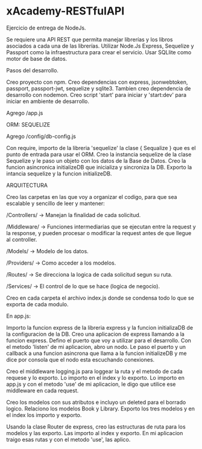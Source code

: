 # xAcademy-RESTfulAPI

Ejercicio de entrega de NodeJs.

Se requiere una API REST que permita manejar librerías y los libros asociados a cada una de
las librerías. Utilizar Node.Js Express, Sequelize y Passport como la infraestructura para crear
el servicio. Usar SQLlite como motor de base de datos.


Pasos del desarrollo.

Creo proyecto con npm. Creo dependencias con express, jsonwebtoken, passport, passport-jwt, sequelize y sqlite3. Tambien creo dependencia de desarrollo con nodemon. Creo script 'start' para iniciar y 'start:dev' para iniciar en ambiente de desarrollo.

Agrego /app.js

ORM: SEQUELIZE

Agrego /config/db-config.js

Con require, importo de la libreria 'sequelize' la clase { Sequalize } que es el punto de entrada para usar el ORM.
Creo la instancia sequelize de la clase Sequelize y le paso un objeto con los datos de la Base de Datos.
Creo la funcion asincronica initializeDB que inicializa y sincroniza la DB.
Exporto la intancia sequelize y la funcion initializeDB.

ARQUITECTURA

Creo las carpetas en las que voy a organizar el codigo, para que sea escalable y sencillo de leer y mantener:

/Controllers/ -> Manejan la finalidad de cada solicitud.

/Middleware/ -> Funciones intermediarias que se ejecutan entre la request y la response, y pueden procesar o modificar la request antes de que llegue al controller.

/Models/ -> Modelo de los datos.

/Providers/ -> Como acceder a los modelos.

/Routes/ -> Se direcciona la logica de cada solicitud segun su ruta.

/Services/ -> El control de lo que se hace (logica de negocio).

Creo en cada carpeta el archivo index.js donde se condensa todo lo que se exporta de cada modulo.

En app.js:

Importo la funcion express de la libreria express y la funcion initializaDB de la configuracion de la DB.
Creo una aplicacion de express llamando a la funcion express.
Defino el puerto que voy a utilizar para el desarrollo.
Con el metodo 'listen' de mi aplicacion, abro un nodo. Le paso el puerto y un callback a una funcion asincrona que llama a la funcion initializeDB y me dice por consola que el nodo esta escuchando conexiones.

Creo el middleware logging.js para loggear la ruta y el metodo de cada requese y lo exporto. Lo importo en el index y lo exporto. Lo importo en app.js y con el metodo 'use' de mi aplicacion, le digo que utilice ese middleware en cada request.

Creo los modelos con sus atributos e incluyo un deleted para el borrado logico. Relaciono los modelos Book y Library. Exporto los tres modelos y en el index los importo y exporto.

Usando la clase Router de express, creo las estructuras de ruta para los modelos y las exporto. Las importo al index y exporto. En mi aplicacion traigo esas rutas y con el metodo 'use', las aplico.
